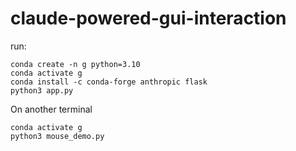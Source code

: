 # claude-powered-gui-interaction

run:
```commandline
conda create -n g python=3.10
conda activate g
conda install -c conda-forge anthropic flask
python3 app.py

```

On another terminal
```commandline
conda activate g
python3 mouse_demo.py
```